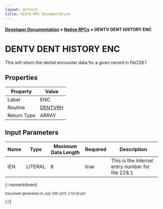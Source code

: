 ```yaml
---
layout: default
title: VISTA RPC Documentation
---
```


#### [Developer Documentation](../index) &#187; [Native RPCs](TableOfContents) &#187; DENTV DENT HISTORY ENC<br/>
# DENTV DENT HISTORY ENC

This will return the dental encounter data for a given record in file228.1

## Properties

Property | Value
--- | ---
Label | ENC
Routine | [DENTVRH](http://code.osehra.org/dox/Routine_DENTVRH_source.html)
Return Type | ARRAY


## Input Parameters

Name | Type | Maximum Data Length | Required | Description
--- | --- | --- | --- | ---
IEN | LITERAL | 9 | true | This is the internal entry number for file 228.1



{::nomarkdown} <br/><p style="font-size: 11px">Document generated on July 13th 2017, 2:13:30 pm</p>{:/}